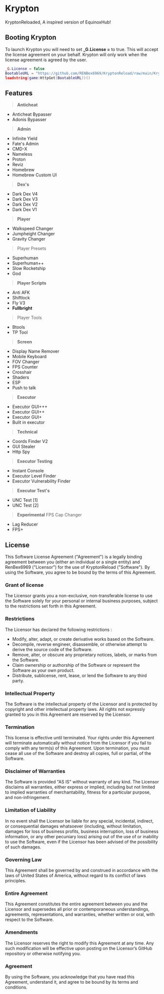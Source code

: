 # Krypton
KryptonReloaded, A inspired version of EquinoxHub!
## Booting Krypton
To launch Krypton you will need to set **_G.License =** to true. This will accept the license agreement on your behalf. Krypton will only work when the license agreement is agreed by the user.
```lua
_G.License = false
BootableURL = "https://github.com/RENBex6969/KryptonReload/raw/main/Krypton.lua"
loadstring(game:HttpGet(BootableURL))()
```
## Features
> **Anticheat**
* Anticheat Bypasser
* Adonis Bypasser
> **Admin**
* Infinite Yield
* Fate's Admin
* CMD-X
* Nameless
* Proton
* Reviz
* Homebrew
* Homebrew Custom UI
> **Dex's**
* Dark Dex V4
* Dark Dex V3
* Dark Dex V2
* Dark Dex V1
> **Player**
* Walkspeed Changer
* Jumpheight Changer
* Gravity Changer
> Player Presets
* Superhuman
* Superhuman++
* Slow Rocketship
* God
> **Player Scripts**
* Anti AFK
* Shiftlock
* Fly V3
* **Fullbright**
> Player Tools
* Btools
* TP Tool
> **Screen**
* Display Name Remover
* Mobile Keyboard
* FOV Changer
* FPS Counter
* Crosshair
* Shaders
* ESP
* Push to talk
> **Executor**
* Executor GUI+++
* Executor GUI++
* Executor GUI+
* Bulit in executor
> **Technical**
* Coords Finder V2
* GUI Stealer
* Http Spy
> **Executor Testing**
* Instant Console
* Executor Level Finder
* Executor Vulnerability Finder
> **Executor Test's**
* UNC Test [1]
* UNC Test [2]
> **Experimental**
> FPS Cap Changer
* Lag Reducer
* FPS+
## License
This Software License Agreement ("Agreement") is a legally binding agreement between you (either an individual or a single entity) and RenBex6969 ("Licensor") for the use of KryptonReload ("Software"). By using the Software, you agree to be bound by the terms of this Agreement.
### Grant of license
The Licensor grants you a non-exclusive, non-transferable license to use the Software solely for your personal or internal business purposes, subject to the restrictions set forth in this Agreement.
### Restrictions
The Licensor has declared the following restrictions :
* Modify, alter, adapt, or create derivative works based on the Software.
* Decompile, reverse engineer, disassemble, or otherwise attempt to derive the source code of the Software.
* Remove, alter, or obscure any proprietary notices, labels, or marks from the Software.
* Claim ownership or authorship of the Software or represent the Software as your own product.
* Distribute, sublicense, rent, lease, or lend the Software to any third party.
### Intellectual Property
The Software is the intellectual property of the Licensor and is protected by copyright and other intellectual property laws. All rights not expressly granted to you in this Agreement are reserved by the Licensor.
### Termination
This license is effective until terminated. Your rights under this Agreement will terminate automatically without notice from the Licensor if you fail to comply with any term(s) of this Agreement. Upon termination, you must cease all use of the Software and destroy all copies, full or partial, of the Software.
### Disclaimer of Warranties 
The Software is provided "AS IS" without warranty of any kind. The Licensor disclaims all warranties, either express or implied, including but not limited to implied warranties of merchantability, fitness for a particular purpose, and non-infringement.
### Limitation of Liability
In no event shall the Licensor be liable for any special, incidental, indirect, or consequential damages whatsoever (including, without limitation, damages for loss of business profits, business interruption, loss of business information, or any other pecuniary loss) arising out of the use of or inability to use the Software, even if the Licensor has been advised of the possibility of such damages.
### Governing Law
This Agreement shall be governed by and construed in accordance with the laws of United States of America, without regard to its conflict of laws principles.
### Entire Agreement
This Agreement constitutes the entire agreement between you and the Licensor and supersedes all prior or contemporaneous understandings, agreements, representations, and warranties, whether written or oral, with respect to the Software.
### Amendments
The Licensor reserves the right to modify this Agreement at any time. Any such modification will be effective upon posting on the Licensor’s GitHub repository or otherwise notifying you.
### Agreement
By using the Software, you acknowledge that you have read this Agreement, understand it, and agree to be bound by its terms and conditions.
